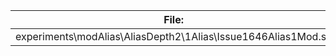 File:|Version0|Version1|Version2
---|---|---|---
experiments\modAlias\AliasDepth2\1Alias\Issue1646Alias1Mod.sa|6 KB|5 KB|2 KB
